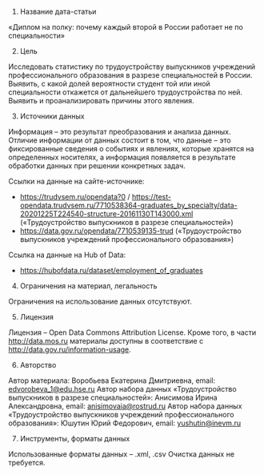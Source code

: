 1. Название дата-статьи

«Диплом на полку: почему каждый второй в России работает не по специальности»

2. Цель

Исследовать статистику по трудоустройству выпускников учреждений профессионального образования в разрезе специальностей в России. Выявить, с какой долей вероятности студент той или иной специальности откажется от дальнейшего трудоустройства по ней. Выявить и проанализировать причины этого явления.

3. Источники данных

Информация – это результат преобразования и анализа данных. Отличие информации от данных состоит в том, что данные – это фиксированные сведения о событиях и явлениях, которые хранятся на определенных носителях, а информация появляется в результате обработки данных при решении конкретных задач.

Ссылки на данные на сайте-источнике:
- https://trudvsem.ru/opendata?0 / https://test-opendata.trudvsem.ru/7710538364-graduates_by_specialty/data-20201225T224540-structure-20161130T143000.xml («Трудоустройство выпускников в разрезе специальностей»)
- https://data.gov.ru/opendata/7710539135-trud («Трудоустройство выпускников учреждений профессионального образования»)

Ссылка на данные на Hub of Data:
- https://hubofdata.ru/dataset/employment_of_graduates 

4. Ограничения на материал, легальность

Ограничения на использование данных отсутствуют.

5. Лицензия

Лицензия – Open Data Commons Attribution License. Кроме того, в части http://data.mos.ru материалы доступны в соответствие с http://data.gov.ru/information-usage.

6. Авторство

Автор материала: Воробьева Екатерина Дмитриевна, email: edvorobeva_1@edu.hse.ru
Автор набора данных «Трудоустройство выпускников в разрезе специальностей»: Анисимова Ирина Александровна, email: anisimovaia@rostrud.ru
Автор набора данных «Трудоустройство выпускников учреждений профессионального образования»: Юшутин Юрий Федорович, email: yushutin@inevm.ru 

7. Инструменты, форматы данных

Использованные форматы данных – .xml, .csv
Очистка данных не требуется.

